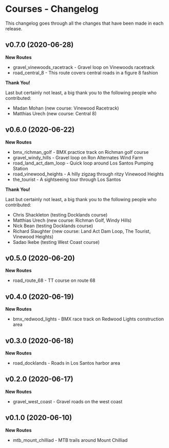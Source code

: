 # Courses - Changelog
This changelog goes through all the changes that have been made in each release.

## v0.7.0 (2020-06-28)

**New Routes**

* gravel_vinewoods_racetrack - Gravel loop on Vinewoods racetrack
* road_central_8 - This route covers central roads in a figure 8 fashion

**Thank You!**

Last but certainly not least, a big thank you to the following people who contributed:

* Madan Mohan (new course: Vinewood Racetrack)
* Matthias Urech (new course: Central 8)


## v0.6.0 (2020-06-22)

**New Routes**

* bmx_richman_golf - BMX practice track on Richman golf course
* gravel_windy_hills - Gravel loop on Ron Alternates Wind Farm
* road_land_act_dam_loop - Quick loop around Los Santos Pumping Station
* road_vinewood_heights - A hilly zigzag through ritzy Vinewood Heights
* the_tourist - A sightseeing tour through Los Santos

**Thank You!**

Last but certainly not least, a big thank you to the following people who contributed:

* Chris Shackleton (testing Docklands course)
* Matthias Urech (new course: Richman Golf, Windy Hills)
* Nick Bean (testing Docklands course)
* Richard Slaughter​ (new course: Land Act Dam Loop, The Tourist, Vinewood Heights)
* Sadao Ikebe (testing West Coast course)


## v0.5.0 (2020-06-20)

**New Routes**

* road_route_68 - TT course on route 68


## v0.4.0 (2020-06-19)

**New Routes**

* bmx_redwood_lights - BMX race track on Redwood Lights construction area


## v0.3.0 (2020-06-18)

**New Routes**

* road_docklands - Roads in Los Santos harbor area


## v0.2.0 (2020-06-17)

**New Routes**

* gravel_west_coast - Gravel roads on the west coast


## v0.1.0 (2020-06-10)

**New Routes**

* mtb_mount_chilliad - MTB trails around Mount Chilliad